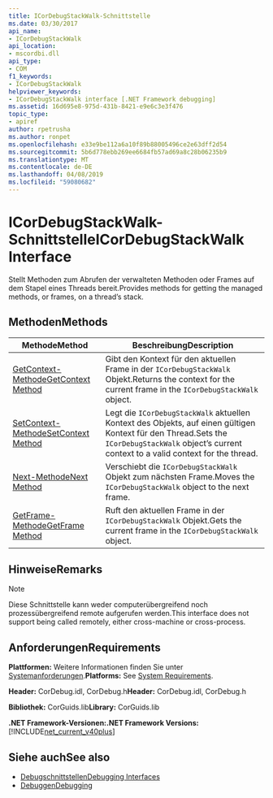 ```yaml
---
title: ICorDebugStackWalk-Schnittstelle
ms.date: 03/30/2017
api_name:
- ICorDebugStackWalk
api_location:
- mscordbi.dll
api_type:
- COM
f1_keywords:
- ICorDebugStackWalk
helpviewer_keywords:
- ICorDebugStackWalk interface [.NET Framework debugging]
ms.assetid: 16d695e8-975d-431b-8421-e9e6c3e3f476
topic_type:
- apiref
author: rpetrusha
ms.author: ronpet
ms.openlocfilehash: e33e9be112a6a10f89b88005496ce2e63dff2d54
ms.sourcegitcommit: 5b6d778ebb269ee6684fb57ad69a8c28b06235b9
ms.translationtype: MT
ms.contentlocale: de-DE
ms.lasthandoff: 04/08/2019
ms.locfileid: "59080682"
---
```

# <a name="icordebugstackwalk-interface"></a><span data-ttu-id="e0435-102">ICorDebugStackWalk-Schnittstelle</span><span class="sxs-lookup"><span data-stu-id="e0435-102">ICorDebugStackWalk Interface</span></span>
<span data-ttu-id="e0435-103">Stellt Methoden zum Abrufen der verwalteten Methoden oder Frames auf dem Stapel eines Threads bereit.</span><span class="sxs-lookup"><span data-stu-id="e0435-103">Provides methods for getting the managed methods, or frames, on a thread’s stack.</span></span>  
  
## <a name="methods"></a><span data-ttu-id="e0435-104">Methoden</span><span class="sxs-lookup"><span data-stu-id="e0435-104">Methods</span></span>  
  
|<span data-ttu-id="e0435-105">Methode</span><span class="sxs-lookup"><span data-stu-id="e0435-105">Method</span></span>|<span data-ttu-id="e0435-106">Beschreibung</span><span class="sxs-lookup"><span data-stu-id="e0435-106">Description</span></span>|  
|------------|-----------------|  
|[<span data-ttu-id="e0435-107">GetContext-Methode</span><span class="sxs-lookup"><span data-stu-id="e0435-107">GetContext Method</span></span>](../../../../docs/framework/unmanaged-api/debugging/icordebugstackwalk-getcontext-method.md)|<span data-ttu-id="e0435-108">Gibt den Kontext für den aktuellen Frame in der `ICorDebugStackWalk` Objekt.</span><span class="sxs-lookup"><span data-stu-id="e0435-108">Returns the context for the current frame in the `ICorDebugStackWalk` object.</span></span>|  
|[<span data-ttu-id="e0435-109">SetContext-Methode</span><span class="sxs-lookup"><span data-stu-id="e0435-109">SetContext Method</span></span>](../../../../docs/framework/unmanaged-api/debugging/icordebugstackwalk-setcontext-method.md)|<span data-ttu-id="e0435-110">Legt die `ICorDebugStackWalk` aktuellen Kontext des Objekts, auf einen gültigen Kontext für den Thread.</span><span class="sxs-lookup"><span data-stu-id="e0435-110">Sets the `ICorDebugStackWalk` object’s current context to a valid context for the thread.</span></span>|  
|[<span data-ttu-id="e0435-111">Next-Methode</span><span class="sxs-lookup"><span data-stu-id="e0435-111">Next Method</span></span>](../../../../docs/framework/unmanaged-api/debugging/icordebugstackwalk-next-method.md)|<span data-ttu-id="e0435-112">Verschiebt die `ICorDebugStackWalk` Objekt zum nächsten Frame.</span><span class="sxs-lookup"><span data-stu-id="e0435-112">Moves the `ICorDebugStackWalk` object to the next frame.</span></span>|  
|[<span data-ttu-id="e0435-113">GetFrame-Methode</span><span class="sxs-lookup"><span data-stu-id="e0435-113">GetFrame Method</span></span>](../../../../docs/framework/unmanaged-api/debugging/icordebugstackwalk-getframe-method.md)|<span data-ttu-id="e0435-114">Ruft den aktuellen Frame in der `ICorDebugStackWalk` Objekt.</span><span class="sxs-lookup"><span data-stu-id="e0435-114">Gets the current frame in the `ICorDebugStackWalk` object.</span></span>|  
  
## <a name="remarks"></a><span data-ttu-id="e0435-115">Hinweise</span><span class="sxs-lookup"><span data-stu-id="e0435-115">Remarks</span></span>  
  
> [!NOTE]
>  <span data-ttu-id="e0435-116">Diese Schnittstelle kann weder computerübergreifend noch prozessübergreifend remote aufgerufen werden.</span><span class="sxs-lookup"><span data-stu-id="e0435-116">This interface does not support being called remotely, either cross-machine or cross-process.</span></span>  
  
## <a name="requirements"></a><span data-ttu-id="e0435-117">Anforderungen</span><span class="sxs-lookup"><span data-stu-id="e0435-117">Requirements</span></span>  
 <span data-ttu-id="e0435-118">**Plattformen:** Weitere Informationen finden Sie unter [Systemanforderungen](../../../../docs/framework/get-started/system-requirements.md).</span><span class="sxs-lookup"><span data-stu-id="e0435-118">**Platforms:** See [System Requirements](../../../../docs/framework/get-started/system-requirements.md).</span></span>  
  
 <span data-ttu-id="e0435-119">**Header:** CorDebug.idl, CorDebug.h</span><span class="sxs-lookup"><span data-stu-id="e0435-119">**Header:** CorDebug.idl, CorDebug.h</span></span>  
  
 <span data-ttu-id="e0435-120">**Bibliothek:** CorGuids.lib</span><span class="sxs-lookup"><span data-stu-id="e0435-120">**Library:** CorGuids.lib</span></span>  
  
 **<span data-ttu-id="e0435-121">.NET Framework-Versionen:</span><span class="sxs-lookup"><span data-stu-id="e0435-121">.NET Framework Versions:</span></span>** [!INCLUDE[net_current_v40plus](../../../../includes/net-current-v40plus-md.md)]  
  
## <a name="see-also"></a><span data-ttu-id="e0435-122">Siehe auch</span><span class="sxs-lookup"><span data-stu-id="e0435-122">See also</span></span>

- [<span data-ttu-id="e0435-123">Debugschnittstellen</span><span class="sxs-lookup"><span data-stu-id="e0435-123">Debugging Interfaces</span></span>](../../../../docs/framework/unmanaged-api/debugging/debugging-interfaces.md)
- [<span data-ttu-id="e0435-124">Debuggen</span><span class="sxs-lookup"><span data-stu-id="e0435-124">Debugging</span></span>](../../../../docs/framework/unmanaged-api/debugging/index.md)
